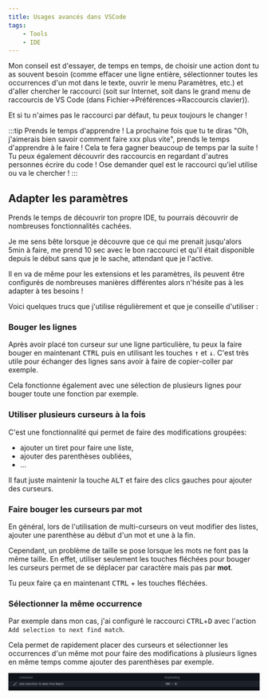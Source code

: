 ```yaml
---
title: Usages avancés dans VSCode
tags:
    - Tools
    - IDE
---
```


Mon conseil est d'essayer, de temps en temps, de choisir une action dont tu as souvent besoin (comme effacer une ligne entière, sélectionner toutes les occurrences d'un mot dans le texte, ouvrir le menu Paramètres, etc.) et d'aller chercher le raccourci (soit sur Internet, soit dans le grand menu de raccourcis de VS Code (dans Fichier->Préférences->Raccourcis clavier)).

Et si tu n'aimes pas le raccourci par défaut, tu peux toujours le changer !

:::tip
Prends le temps d'apprendre !
La prochaine fois que tu te diras "Oh, j'aimerais bien savoir comment faire xxx plus vite", prends le temps d'apprendre à le faire !
Cela te fera gagner beaucoup de temps par la suite !
Tu peux également découvrir des raccourcis en regardant d'autres personnes écrire du code ! Ose demander quel est le raccourci qu'iel utilise ou va le chercher !
:::

## Adapter les paramètres

Prends le temps de découvrir ton propre IDE, tu pourrais découvrir de nombreuses fonctionnalités cachées.

Je me sens bête lorsque je découvre que ce qui me prenait jusqu'alors 5min à faire, me prend 10 sec avec le bon raccourci et qu'il était disponible depuis le début sans que je le sache, attendant que je l'active.

Il en va de même pour les extensions et les paramètres, ils peuvent être configurés de nombreuses manières différentes alors n'hésite pas à les adapter à tes besoins !

Voici quelques trucs que j'utilise régulièrement et que je conseille d'utiliser :

### Bouger les lignes

Après avoir placé ton curseur sur une ligne particulière, tu peux la faire bouger en maintenant <kbd>CTRL</kbd> puis en utilisant les touches <kbd>↑</kbd> et <kbd>↓</kbd>.
C'est très utile pour échanger des lignes sans avoir à faire de copier-coller par exemple.

Cela fonctionne également avec une sélection de plusieurs lignes pour bouger toute une fonction par exemple.

### Utiliser plusieurs curseurs à la fois

C'est une fonctionnalité qui permet de faire des modifications groupées:
- ajouter un tiret pour faire une liste,
- ajouter des parenthèses oubliées,
- ...

Il faut juste maintenir la touche <kbd>ALT</kbd> et faire des clics gauches pour ajouter des curseurs.

### Faire bouger les curseurs par mot

En général, lors de l'utilisation de multi-curseurs on veut modifier des listes, ajouter une parenthèse au début d'un mot et une à la fin.

Cependant, un problème de taille se pose lorsque les mots ne font pas la même taille.
En effet, utiliser seulement les touches fléchées pour bouger les curseurs permet de se déplacer par caractère mais pas par **mot**.

Tu peux faire ça en maintenant <kbd>CTRL</kbd> + les touches fléchées.

### Sélectionner la même occurrence

Par exemple dans mon cas, j'ai configuré le raccourci <kbd>CTRL</kbd>+<kbd>D</kbd> avec l'action `Add selection to next find match`.

Cela permet de rapidement placer des curseurs et sélectionner les occurrences d'un même mot pour faire des modifications à plusieurs lignes en même temps comme ajouter des parenthèses par exemple.

![](../VSCode_imgs/VSCode_selectionToNextCTRLD.png)

